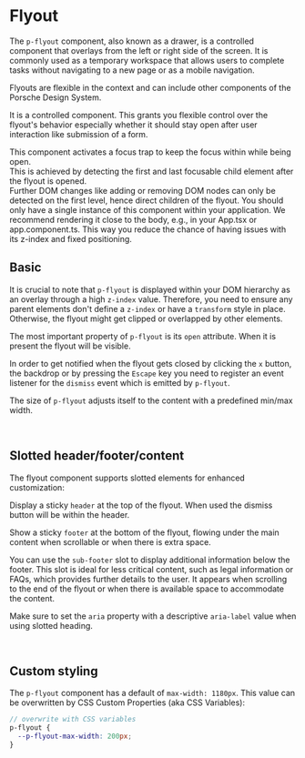 # Flyout

The `p-flyout` component, also known as a drawer, is a controlled component that overlays from the left or right side of
the screen. It is commonly used as a temporary workspace that allows users to complete tasks without navigating to a new
page or as a mobile navigation.

Flyouts are flexible in the context and can include other components of the Porsche Design System.

It is a controlled component. This grants you flexible control over the flyout's behavior especially whether it should
stay open after user interaction like submission of a form.

<p-inline-notification heading="Important note" state="warning" dismiss-button="false">
  This component activates a focus trap to keep the focus within while being open.<br>
  This is achieved by detecting the first and last focusable child element after the flyout is opened.<br>
  Further DOM changes like adding or removing DOM nodes can only be detected on the first level, hence direct children of the flyout. 
</p-inline-notification>

<p-inline-notification heading="Recommendation" state="success" dismiss-button="false">
  You should only have a single instance of this component within your application. We recommend rendering it close to the body, e.g., in your App.tsx or app.component.ts. This way you reduce the chance of having issues with its z-index and fixed positioning. 
</p-inline-notification>

<TableOfContents></TableOfContents>

## Basic

It is crucial to note that `p-flyout` is displayed within your DOM hierarchy as an overlay through a high `z-index`
value. Therefore, you need to ensure any parent elements don't define a `z-index` or have a `transform` style in place.
Otherwise, the flyout might get clipped or overlapped by other elements.

The most important property of `p-flyout` is its `open` attribute. When it is present the flyout will be visible.

In order to get notified when the flyout gets closed by clicking the `x` button, the backdrop or by pressing the
`Escape` key you need to register an event listener for the `dismiss` event which is emitted by `p-flyout`.

The size of `p-flyout` adjusts itself to the content with a predefined min/max width.

<Playground :frameworkMarkup="basicSample" :markup="basicSample['vanilla-js']" :config="config">
  <div class="select-container">
    <SelectOptions v-model="position" :values="positions" name="position"></SelectOptions>
  </div>
</Playground>

## Slotted header/footer/content

The flyout component supports slotted elements for enhanced customization:

Display a sticky `header` at the top of the flyout. When used the dismiss button will be within the header.

Show a sticky `footer` at the bottom of the flyout, flowing under the main content when scrollable or when there is
extra space.

You can use the `sub-footer` slot to display additional information below the footer. This slot is ideal for less
critical content, such as legal information or FAQs, which provides further details to the user. It appears when
scrolling to the end of the flyout or when there is available space to accommodate the content.

Make sure to set the `aria` property with a descriptive `aria-label` value when using slotted heading.

<Playground :frameworkMarkup="slottedSample" :markup="slottedSample['vanilla-js']" :config="config">
  <div class="select-container">
    <SelectOptions v-model="scrollable" :values="scrollables" name="scrollable"></SelectOptions>
    <SelectOptions v-model="subFooter" :values="subFooters" name="sub-footer"></SelectOptions>
  </div>
</Playground>

## Custom styling

The `p-flyout` component has a default of `max-width: 1180px`. This value can be overwritten by CSS Custom Properties
(aka CSS Variables):

```scss
// overwrite with CSS variables
p-flyout {
  --p-flyout-max-width: 200px;
}
```

<script lang="ts">
import Vue from 'vue';
import Component from 'vue-class-component'; 
import { getFlyoutCodeSamples } from "@porsche-design-system/shared";  
import { convertMarkup } from '@porsche-design-system/storefront/src/utils/formatting.ts';

@Component
export default class Code extends Vue {
  config = { themeable: true };
  flyouts = [];
  codeExample = getFlyoutCodeSamples('default');
  codeExampleSlotted = getFlyoutCodeSamples('example-slotted'); 
  codeExampleSlottedSecondary = getFlyoutCodeSamples('example-slotted-secondary');

  blindtext = 'Lorem ipsum dolor sit amet, consetetur sadipscing elitr, sed diam nonumy eirmod tempor invidunt ut labore et dolore magna aliquyam erat, sed diam voluptua. At vero eos et accusam et justo duo dolores et ea rebum. Stet clita kasd gubergren, no sea takimata sanctus est Lorem ipsum dolor sit amet. Lorem ipsum dolor sit amet, consetetur sadipscing elitr, sed diam nonumy eirmod tempor invidunt ut labore et dolore magna aliquyam erat, sed diam voluptua. At vero eos et accusam et justo duo dolores et ea rebum. Stet clita kasd gubergren, no sea takimata sanctus est Lorem ipsum dolor sit amet.'

  mounted() {
    this.registerEvents();
  }

  updated() {
    /* event handling is registered again on every update since markup is changing and references are lost */
    this.registerEvents();
  }

  registerEvents() {
    this.flyouts = document.querySelectorAll('p-flyout');
    
    const buttonsOpen = document.querySelectorAll('.playground .demo > p-button');
    buttonsOpen.forEach((btn, index) => btn.addEventListener('click', () => this.openFlyout(index)));
    
    this.flyouts.forEach((flyout, index) => {
      flyout.addEventListener('dismiss', () => this.closeFlyout(index));
    });
  }

    position = 'right';
    positions = ['left', 'right'];
    get basicSample() {
      Object.entries(this.codeExample).forEach(([key, value]) => this.codeExample[key] = value.replace(/left|right/, this.position));
      return this.codeExample
    }

    scrollable = 'true';
    scrollables = ['true', 'false'];
    subFooter = 'true';
    subFooters = ['true', 'false'];
    get slottedSample() {
      const content = '<div slot="sub-footer">Some Sub Footer Content</div>';
      Object.entries(this.codeExampleSlotted)
            .forEach(([key, value]) => 
                this.codeExampleSlotted[key] = value
                  .replace(/100vh|initial/, this.scrollable === 'true' ? '100vh' : 'initial')
                  .replace(/(\s*<div slot="sub-footer">Some Sub Footer Content<\/div>)?(\s*)(<\/p-flyout>|<\/PFlyout>)/, this.subFooter === 'true' ? `$2\t${content}$2$3` : '$2$3'));
      return this.codeExampleSlotted
    }

  openFlyout(index: number): void {
    this.flyouts[index].open = true;
  }

  closeFlyout(index: number): void {
    this.flyouts[index].open = false;
  }

}
</script>

<style>
  .select-container {
    display: flex; 
    column-gap: 16px; 
    flex-wrap: wrap; 
    padding-bottom: 16px
  }
</style>
